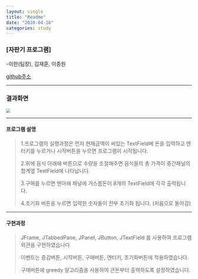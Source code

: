 ```yaml
---
layout: single
title: "Readme"
date: "2020-04-26"
categories: study
---
```


### [자판기 프로그램]

 -이한(팀장), 김재훈, 이종원

[github주소](https://github.com/incheonPractice/incheonPractice)

---

### 결과화면

<img src="https://user-images.githubusercontent.com/62750326/80284729-2a51d080-875b-11ea-8077-ce58bf725c74.PNG" style="zoom:67%;" />   

---

#### 프로그램 설명

> 1.프로그램의 실행과정은 먼저 현재금액이 써있는 TextField에 돈을 입력하고 엔터키를 누르거나 시작버튼을 누르면 프로그램이 시작됩니다. 
>
> 2.위에 음식 아래에 버튼으로 수량을 조절해주면 음식들의 총 가격이 중간패널의 합계옆 TextField에 나타납니다. 
>
> 3.구매를 누르면 맨아래 패널에 거스름돈이 8개의 TextField에 각각 출력됩니다. 
>
> 4.초기화 버튼을 누르면 입력한 숫자들이 전부 초기화 됩니다. (처음으로 돌아감)

---

#### 구현과정

>  JFrame, JTabbedPane, JPanel, JButton, JTextField 를 사용하여 프로그램 외관을 구현하였습니다.
>
> 이벤트는 증감버튼, 시작버튼, 구매버튼, 엔터키, 초기화버튼에 적용하였습니다.
>
> 구매버튼에 greedy 알고리즘을 사용하여  큰돈부터 출력하도록 설정하였습니다.

